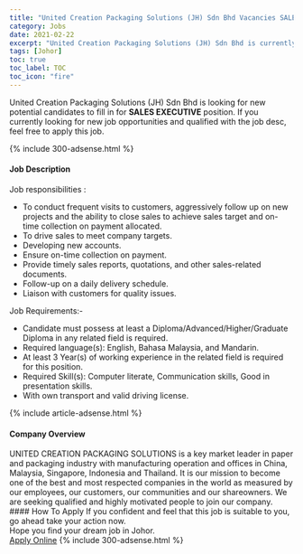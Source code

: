 ```yaml
---
title: "United Creation Packaging Solutions (JH) Sdn Bhd Vacancies SALES EXECUTIVE" 
category: Jobs 
date: 2021-02-22 
excerpt: "United Creation Packaging Solutions (JH) Sdn Bhd is currently looking for suitable person to fill in the SALES EXECUTIVE which based in Johor" 
tags: [Johor] 
toc: true 
toc_label: TOC 
toc_icon: "fire" 
--- 
```


<p>United Creation Packaging Solutions (JH) Sdn Bhd is looking for new potential candidates to fill in for <b>SALES EXECUTIVE</b> position. If you currently looking for new job opportunities and qualified with the job desc, feel free to apply this job.
</p>{% include 300-adsense.html %} 
<div><div><h4>Job Description</h4></div><div><div><span><div><p>Job responsibilities :&#160;&#160;</p><ul><li>To conduct frequent visits to customers, aggressively follow up on new projects and the ability to close sales to achieve sales target and on-time collection on payment allocated.</li><li>To drive sales to meet company targets.</li><li>Developing new accounts.</li><li>Ensure on-time collection on payment.</li><li>Provide timely sales reports, quotations, and other sales-related documents.</li><li>Follow-up on a daily delivery schedule.</li><li>Liaison with customers for quality issues.</li></ul><p>Job Requirements:-</p><ul><li>Candidate must possess at least a Diploma/Advanced/Higher/Graduate Diploma in any related field is required.</li><li>Required language(s): English, Bahasa Malaysia, and Mandarin.</li><li>At least 3 Year(s) of working experience in the related field is required for this position.</li><li>Required Skill(s): Computer literate, Communication skills, Good in presentation skills.</li><li>With own transport and valid driving license.</li></ul></div></span></div></div></div> 
{% include article-adsense.html %} 
<div><div><h4>Company Overview</h4></div><div><div><span><div><div>UNITED CREATION PACKAGING SOLUTIONS&#160;is a key market leader in paper and packaging industry with manufacturing operation and offices in China, Malaysia, Singapore, Indonesia and Thailand. It is our mission to become one of the best and most respected companies in the world as measured by our employees, our customers, our communities and our shareowners. We are seeking qualified and highly motivated people to join our company.</div></div></span></div></div></div> 
#### How To Apply 
If you confident and feel that this job is suitable to you, go ahead take your action now. <br/> 
Hope you find your dream job in Johor. <br/> 
<a href="https://www.jobstreet.com.my/en/job/sales-executive-4487808?jobId=jobstreet-my-job-4487808&" class="btn btn--info" target="_blank" rel="nofollow noopenner">Apply Online</a> 
{% include 300-adsense.html %} 